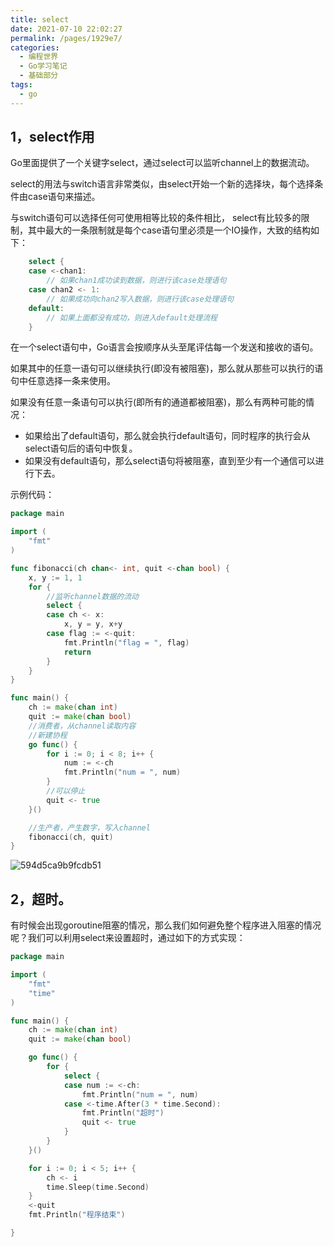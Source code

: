 ```yaml
---
title: select
date: 2021-07-10 22:02:27
permalink: /pages/1929e7/
categories:
  - 编程世界
  - Go学习笔记
  - 基础部分
tags:
  - go
---
```


## 1，select作用

Go里面提供了一个关键字select，通过select可以监听channel上的数据流动。

select的用法与switch语言非常类似，由select开始一个新的选择块，每个选择条件由case语句来描述。

与switch语句可以选择任何可使用相等比较的条件相比， select有比较多的限制，其中最大的一条限制就是每个case语句里必须是一个IO操作，大致的结构如下：

```go
    select {
    case <-chan1:
        // 如果chan1成功读到数据，则进行该case处理语句
    case chan2 <- 1:
        // 如果成功向chan2写入数据，则进行该case处理语句
    default:
        // 如果上面都没有成功，则进入default处理流程
    }
```

在一个select语句中，Go语言会按顺序从头至尾评估每一个发送和接收的语句。

如果其中的任意一语句可以继续执行(即没有被阻塞)，那么就从那些可以执行的语句中任意选择一条来使用。

如果没有任意一条语句可以执行(即所有的通道都被阻塞)，那么有两种可能的情况：

- 如果给出了default语句，那么就会执行default语句，同时程序的执行会从select语句后的语句中恢复。
- 如果没有default语句，那么select语句将被阻塞，直到至少有一个通信可以进行下去。

示例代码：

```go
package main

import (
	"fmt"
)

func fibonacci(ch chan<- int, quit <-chan bool) {
	x, y := 1, 1
	for {
		//监听channel数据的流动
		select {
		case ch <- x:
			x, y = y, x+y
		case flag := <-quit:
			fmt.Println("flag = ", flag)
			return
		}
	}
}

func main() {
	ch := make(chan int)
	quit := make(chan bool)
	//消费者，从channel读取内容
	//新建协程
	go func() {
		for i := 0; i < 8; i++ {
			num := <-ch
			fmt.Println("num = ", num)
		}
		//可以停止
		quit <- true
	}()

	//生产者，产生数字，写入channel
	fibonacci(ch, quit)
}
```

![594d5ca9b9fcdb51](https://tva2.sinaimg.cn/large/008k1Yt0ly1gsc7l1d546j318t0iijt8.jpg)


## 2，超时。

有时候会出现goroutine阻塞的情况，那么我们如何避免整个程序进入阻塞的情况呢？我们可以利用select来设置超时，通过如下的方式实现：

```go
package main

import (
	"fmt"
	"time"
)

func main() {
	ch := make(chan int)
	quit := make(chan bool)

	go func() {
		for {
			select {
			case num := <-ch:
				fmt.Println("num = ", num)
			case <-time.After(3 * time.Second):
				fmt.Println("超时")
				quit <- true
			}
		}
	}()

	for i := 0; i < 5; i++ {
		ch <- i
		time.Sleep(time.Second)
	}
	<-quit
	fmt.Println("程序结束")

}
```